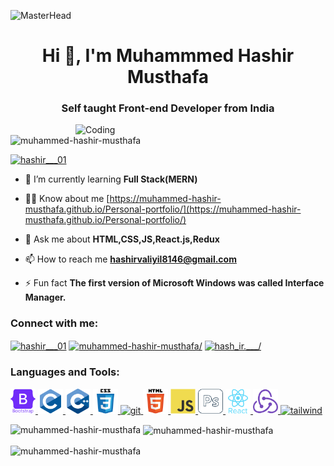 ![MasterHead](https://i.pinimg.com/originals/d6/e7/34/d6e73462ddd1fc4e919ec81134ed344d.jpg)
<h1 align="center">Hi 👋, I'm Muhammmed Hashir Musthafa</h1>
<h3 align="center">Self taught Front-end Developer from India</h3>
<img align="right" alt="Coding" width="400" src="https://cdn.dribbble.com/users/1162077/screenshots/3848914/programmer.gif">

<p align="left"> <img src="https://komarev.com/ghpvc/?username=muhammed-hashir-musthafa&label=Profile%20views&color=0e75b6&style=flat" alt="muhammed-hashir-musthafa" /> </p>

<p align="left"> <a href="https://twitter.com/hashir___01" target="blank"><img src="https://img.shields.io/twitter/follow/hashir___01?logo=twitter&style=for-the-badge" alt="hashir___01" /></a> </p>

- 🌱 I’m currently learning **Full Stack(MERN)**

- 👨‍💻 Know about me [https://muhammed-hashir-musthafa.github.io/Personal-portfolio/](https://muhammed-hashir-musthafa.github.io/Personal-portfolio/)

- 💬 Ask me about **HTML,CSS,JS,React.js,Redux**

- 📫 How to reach me **hashirvaliyil8146@gmail.com**

- ⚡ Fun fact **The first version of Microsoft Windows was called Interface Manager.**

<h3 align="left">Connect with me:</h3>
<p align="left">
<a href="https://twitter.com/hashir___01" target="blank"><img align="center" src="https://raw.githubusercontent.com/rahuldkjain/github-profile-readme-generator/master/src/images/icons/Social/twitter.svg" alt="hashir___01" height="30" width="40" /></a>
<a href="https://linkedin.com/in/muhammed-hashir-musthafa/" target="blank"><img align="center" src="https://raw.githubusercontent.com/rahuldkjain/github-profile-readme-generator/master/src/images/icons/Social/linked-in-alt.svg" alt="muhammed-hashir-musthafa/" height="30" width="40" /></a>
<a href="https://instagram.com/hash_ir.___/" target="blank"><img align="center" src="https://raw.githubusercontent.com/rahuldkjain/github-profile-readme-generator/master/src/images/icons/Social/instagram.svg" alt="hash_ir.___/" height="30" width="40" /></a>
</p>

<h3 align="left">Languages and Tools:</h3>
<p align="left"> <a href="https://getbootstrap.com" target="_blank" rel="noreferrer"> <img src="https://raw.githubusercontent.com/devicons/devicon/master/icons/bootstrap/bootstrap-plain-wordmark.svg" alt="bootstrap" width="40" height="40"/> </a> <a href="https://www.cprogramming.com/" target="_blank" rel="noreferrer"> <img src="https://raw.githubusercontent.com/devicons/devicon/master/icons/c/c-original.svg" alt="c" width="40" height="40"/> </a> <a href="https://www.w3schools.com/cpp/" target="_blank" rel="noreferrer"> <img src="https://raw.githubusercontent.com/devicons/devicon/master/icons/cplusplus/cplusplus-original.svg" alt="cplusplus" width="40" height="40"/> </a> <a href="https://www.w3schools.com/css/" target="_blank" rel="noreferrer"> <img src="https://raw.githubusercontent.com/devicons/devicon/master/icons/css3/css3-original-wordmark.svg" alt="css3" width="40" height="40"/> </a> <a href="https://git-scm.com/" target="_blank" rel="noreferrer"> <img src="https://www.vectorlogo.zone/logos/git-scm/git-scm-icon.svg" alt="git" width="40" height="40"/> </a> <a href="https://www.w3.org/html/" target="_blank" rel="noreferrer"> <img src="https://raw.githubusercontent.com/devicons/devicon/master/icons/html5/html5-original-wordmark.svg" alt="html5" width="40" height="40"/> </a> <a href="https://developer.mozilla.org/en-US/docs/Web/JavaScript" target="_blank" rel="noreferrer"> <img src="https://raw.githubusercontent.com/devicons/devicon/master/icons/javascript/javascript-original.svg" alt="javascript" width="40" height="40"/> </a> <a href="https://www.photoshop.com/en" target="_blank" rel="noreferrer"> <img src="https://raw.githubusercontent.com/devicons/devicon/master/icons/photoshop/photoshop-line.svg" alt="photoshop" width="40" height="40"/> </a> <a href="https://reactjs.org/" target="_blank" rel="noreferrer"> <img src="https://raw.githubusercontent.com/devicons/devicon/master/icons/react/react-original-wordmark.svg" alt="react" width="40" height="40"/> </a> <a href="https://redux.js.org" target="_blank" rel="noreferrer"> <img src="https://raw.githubusercontent.com/devicons/devicon/master/icons/redux/redux-original.svg" alt="redux" width="40" height="40"/> </a> <a href="https://tailwindcss.com/" target="_blank" rel="noreferrer"> <img src="https://www.vectorlogo.zone/logos/tailwindcss/tailwindcss-icon.svg" alt="tailwind" width="40" height="40"/> </a> </p>

<p><img align="left" src="https://github-readme-stats.vercel.app/api/top-langs?username=muhammed-hashir-musthafa&show_icons=true&locale=en&layout=compact" alt="muhammed-hashir-musthafa" /></p>

<p>&nbsp;<img align="center" src="https://github-readme-stats.vercel.app/api?username=muhammed-hashir-musthafa&show_icons=true&locale=en" alt="muhammed-hashir-musthafa" /></p>

<p><img align="center" src="https://github-readme-streak-stats.herokuapp.com/?user=muhammed-hashir-musthafa&" alt="muhammed-hashir-musthafa" /></p>
